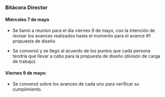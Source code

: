 ### Bitácora Director 

#### Miércoles 7 de mayo

- Se llamó a reunion para el día viernes 9 de mayo, con la intención de revisar los avances realizados hasta el momento para el avance #1 propuesta de diseño

- Se conversó y se llegó al acuerdo de los puntos que cada persona tendría que llevar a cabo para la propuesta de diseño (divisón de carga de trabajo).

#### Viernes 9 de mayo: 

- Se conversó sobre los avances de cada uno para verificar su cumplimiento. 

